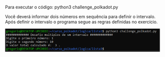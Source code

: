 Para executar o código: python3 challenge_polkadot.py

Você deverá informar dois números em sequência para definir o intervalo. Após definir o intervalo o programa segue as regras definidas no exercício.

![alt text](image.png)